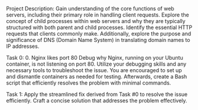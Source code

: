 Project Description:
Gain understanding of the core functions of web servers, including their primary role in handling client requests. Explore the concept of child processes within web servers and why they are typically structured with both parent and child processes. Identify the essential HTTP requests that clients commonly make. Additionally, explore the purpose and significance of DNS (Domain Name System) in translating domain names to IP addresses.

Task 0: 0. Nginx likes port 80 
Debug why Nginx, running on your Ubuntu container, is not listening on port 80. Utilize your debugging skills and any necessary tools to troubleshoot the issue. You are encouraged to set up and dismantle containers as needed for testing. Afterwards, create a Bash script that efficiently resolves the problem with minimal commands.

Task 1:
Apply the streamlined fix derived from Task #0 to resolve the issue efficiently. Craft a concise solution that addresses the problem effectively.
